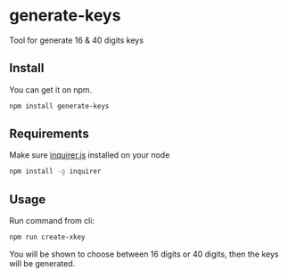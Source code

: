 # generate-keys

Tool for generate 16 &amp; 40 digits keys

## Install

You can get it on npm.

```sh
npm install generate-keys
```

## Requirements

Make sure [inquirer.js](https://www.npmjs.com/package/inquirer) installed on your node

```sh
npm install -g inquirer
```

## Usage

Run command from cli:

```sh
npm run create-xkey
```

You will be shown to choose between 16 digits or 40 digits, then the keys will be generated.